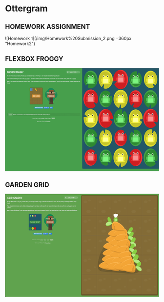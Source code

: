 # Ottergram

## HOMEWORK ASSIGNMENT

![Homework 1](/img/Homework%20Submission_2.png =360px "Homework2")

## FLEXBOX FROGGY

![Flexbox Froggy](/img/Flexbox_Froggy.png "Flexbox Froggy")

## GARDEN GRID

![Grid Garden](/img/Grid_Garden.png "Grid Garden")
